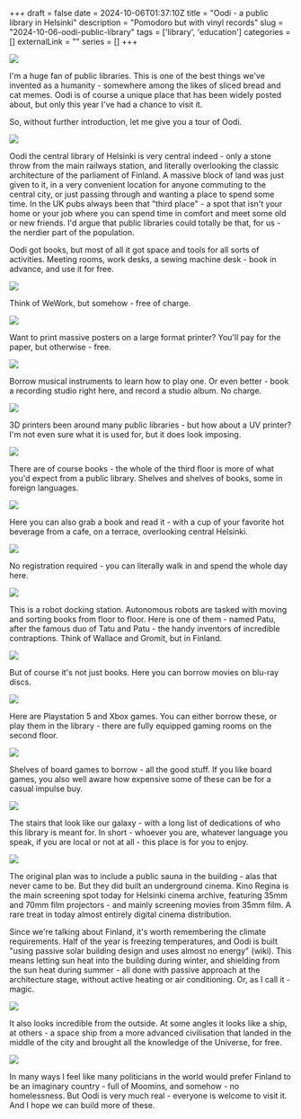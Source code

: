 +++ 
draft = false 
date = 2024-10-06T01:37:10Z
title = "Oodi - a public library in Helsinki"
description = "Pomodoro but with vinyl records"
slug = "2024-10-06-oodi-public-library" 
tags = ['library', 'education']
categories = []
externalLink = ""
series = []
+++

![](https://alexsavin.me/photos/2024-10-05-oodi-library/IMG_6045.jpg)

I'm a huge fan of public libraries. This is one of the best things we've invented as a humanity - somewhere among the likes of sliced bread and cat memes. Oodi is of course a unique place that has been widely posted about, but only this year I've had a chance to visit it.

So, without further introduction, let me give you a tour of Oodi.

![](https://alexsavin.me/photos/2024-10-05-oodi-library/IMG_6021.jpg)

Oodi the central library of Helsinki is very central indeed - only a stone throw from the main railways station, and literally overlooking the classic architecture of the parliament of Finland. A massive block of land was just given to it, in a very convenient location for anyone commuting to the central city, or just passing through and wanting a place to spend some time. In the UK pubs always been that "third place" - a spot that isn't your home or your job where you can spend time in comfort and meet some old or new friends. I'd argue that public libraries could totally be that, for us - the nerdier part of the population.

Oodi got books, but most of all it got space and tools for all sorts of activities. Meeting rooms, work desks, a sewing machine desk - book in advance, and use it for free.

![](https://alexsavin.me/photos/2024-10-05-oodi-library/IMG_6010.jpg)

Think of WeWork, but somehow - free of charge.

![](https://alexsavin.me/photos/2024-10-05-oodi-library/IMG_6011.jpg)

Want to print massive posters on a large format printer? You'll pay for the paper, but otherwise - free.

![](https://alexsavin.me/photos/2024-10-05-oodi-library/IMG_6014.jpg)

Borrow musical instruments to learn how to play one. Or even better - book a recording studio right here, and record a studio album. No charge.

![](https://alexsavin.me/photos/2024-10-05-oodi-library/IMG_6016.jpg)

3D printers been around many public libraries - but how about a UV printer? I'm not even sure what it is used for, but it does look imposing.

![](https://alexsavin.me/photos/2024-10-05-oodi-library/IMG_6005.jpg)

There are of course books - the whole of the third floor is more of what you'd expect from a public library. Shelves and shelves of books, some in foreign languages. 

![](https://alexsavin.me/photos/2024-10-05-oodi-library/IMG_6017.jpg)

Here you can also grab a book and read it - with a cup of your favorite hot beverage from a cafe, on a terrace, overlooking central Helsinki. 

![](https://alexsavin.me/photos/2024-10-05-oodi-library/IMG_6039.jpg)

No registration required - you can literally walk in and spend the whole day here.

![](https://alexsavin.me/photos/2024-10-05-oodi-library/IMG_6028.jpg)

This is a robot docking station. Autonomous robots are tasked with moving and sorting books from floor to floor. Here is one of them - named Patu, after the famous duo of Tatu and Patu - the handy inventors of incredible contraptions. Think of Wallace and Gromit, but in Finland.

![](https://alexsavin.me/photos/2024-10-05-oodi-library/patu.jpg)

But of course it's not just books. Here you can borrow movies on blu-ray discs.

![](https://alexsavin.me/photos/2024-10-05-oodi-library/IMG_6033.jpg)

Here are Playstation 5 and Xbox games. You can either borrow these, or play them in the library - there are fully equipped gaming rooms on the second floor.

![](https://alexsavin.me/photos/2024-10-05-oodi-library/IMG_6034.jpg)

Shelves of board games to borrow - all the good stuff. If you like board games, you also well aware how expensive some of these can be for a casual impulse buy.

![](https://alexsavin.me/photos/2024-10-05-oodi-library/IMG_6032.jpg)

The stairs that look like our galaxy - with a long list of dedications of who this library is meant for. In short - whoever you are, whatever language you speak, if you are local or not at all - this place is for you to enjoy.

![](https://alexsavin.me/photos/2024-10-05-oodi-library/IMG_6043.jpg)

The original plan was to include a public sauna in the building - alas that never came to be. But they did built an underground cinema. Kino Regina is the main screening spot today for Helsinki cinema archive, featuring 35mm and 70mm film projectors - and mainly screening movies from 35mm film. A rare treat in today almost entirely digital cinema distribution.

Since we're talking about Finland, it's worth remembering the climate requirements. Half of the year is freezing temperatures, and Oodi is built "using passive solar building design and uses almost no energy" (wiki). This means letting sun heat into the building during winter, and shielding from the sun heat during summer - all done with passive approach at the architecture stage, without active heating or air conditioning. Or, as I call it - magic.

![](https://alexsavin.me/photos/2024-10-05-oodi-library/IMG_6047.jpg)

It also looks incredible from the outside. At some angles it looks like a ship, at others - a space ship from a more advanced civilisation that landed in the middle of the city and brought all the knowledge of the Universe, for free.

![](https://alexsavin.me/photos/2024-10-05-oodi-library/IMG_6057.jpg)

In many ways I feel like many politicians in the world would prefer Finland to be an imaginary country - full of Moomins, and somehow - no homelessness. But Oodi is very much real - everyone is welcome to visit it. And I hope we can build more of these.
